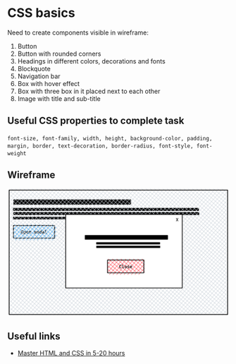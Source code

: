 # CSS basics

Need to create components visible in wireframe:
1. Button
2. Button with rounded corners
3. Headings in different colors, decorations and fonts
4. Blockquote
5. Navigation bar
6. Box with hover effect
7. Box with three box in it placed next to each other
8. Image with title and sub-title

## Useful CSS properties to complete task
`font-size, font-family, width, height, background-color, padding, margin, border, text-decoration, border-radius, font-style, font-weight`

## Wireframe
<img src="https://github.com/Serzhs/frontend-exercises/blob/css-basics/assets/wireframe.png" width="600" />

## Useful links
- [Master HTML and CSS in 5-20 hours](https://www.hackerhero.com/blog/master-html-and-css/)
